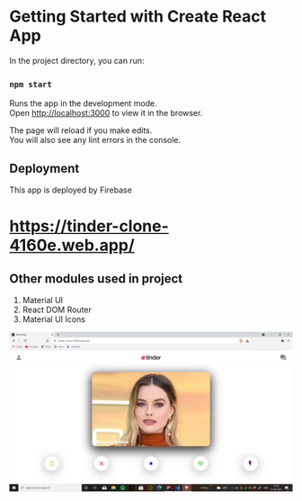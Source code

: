 # Getting Started with Create React App

In the project directory, you can run:

### `npm start`

Runs the app in the development mode.\
Open [http://localhost:3000](http://localhost:3000) to view it in the browser.

The page will reload if you make edits.\
You will also see any lint errors in the console.

## Deployment 

This app is deployed by Firebase

# https://tinder-clone-4160e.web.app/

## Other modules used in project
1) Material UI
2) React DOM Router
3) Material UI Icons


![](https://github.com/adarsh-3099/Tinder-Clone/blob/main/Screenshot%20(531).png)

